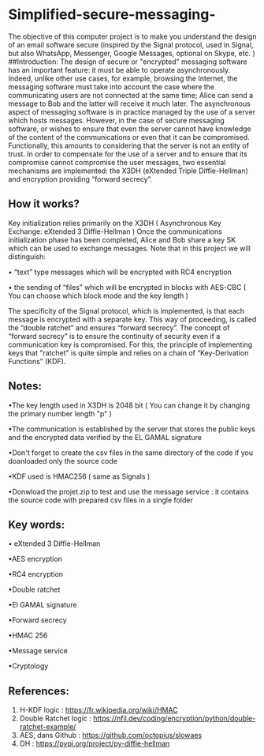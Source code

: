 # Simplified-secure-messaging-
The objective of this computer project is to make you understand the design of an email software secure (inspired by the Signal protocol, used in Signal, but also WhatsApp, Messenger, Google Messages, optional on Skype, etc. )
##Introduction:
The design of secure or "encrypted" messaging software has an important feature:
it must be able to operate asynchronously. Indeed, unlike other use cases, for
example, browsing the Internet, the messaging software must take into account the case where the
communicating users are not connected at the same time; Alice can send a message to
Bob and the latter will receive it much later.
The asynchronous aspect of messaging software is in practice managed by the use of a server which
hosts messages. However, in the case of secure messaging software, or wishes to ensure
that even the server cannot have knowledge of the content of the communications or even that it can
be compromised. Functionally, this amounts to considering that the server is not an entity of
trust.
In order to compensate for the use of a server and to ensure that its compromise cannot compromise the
user messages, two essential mechanisms are implemented: the X3DH (eXtended Triple
Diffie-Hellman) and encryption providing “forward secrecy”.

## How it works?
Key initialization relies primarily on the X3DH ( Asynchronous Key Exchange: eXtended 3 Diffie-Hellman )
Once the communications initialization phase has been completed, Alice and Bob share a key
SK which can be used to exchange messages.
Note that in this project we will distinguish:

• “text” type messages which will be encrypted with RC4 encryption

• the sending of “files” which will be encrypted in blocks with AES-CBC ( You can choose which block mode and the key length )

The specificity of the Signal protocol, which is implemented, is that each message is encrypted with
a separate key. This way of proceeding, is called the “double ratchet” and ensures “forward secrecy”.
The concept of “forward secrecy” is to ensure the continuity of security even if a communication key
is compromised. For this, the principle of implementing keys that "ratchet" is
quite simple and relies on a chain of “Key-Derivation Functions” (KDF).

## Notes:

•The key length used in X3DH is 2048 bit ( You can change it by changing the primary number length "p" )

•The communication is established by the server that stores the public keys and the encrypted data verified by the EL GAMAL signature

•Don't forget to create the csv files in the same directory of the code if you doanloaded only the source code

•KDF used is HMAC256 ( same as Signals )

•Donwload the projet.zip to test and use the message service : it contains the source code with prepared csv files in a single folder

## Key words:

• eXtended 3 Diffie-Hellman

•AES encryption

•RC4 encryption

•Double ratchet

•El GAMAL signature

•Forward secrecy

•HMAC 256

•Message service

•Cryptology

## References:
1) H-KDF logic : https://fr.wikipedia.org/wiki/HMAC
2) Double Ratchet logic : https://nfil.dev/coding/encryption/python/double-ratchet-example/
3) AES, dans Github : https://github.com/octopius/slowaes
4) DH : https://pypi.org/project/py-diffie-hellman
